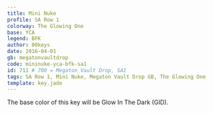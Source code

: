 ```yaml
---
title: Mini Nuke
profile: SA Row 1
colorway: The Glowing One
base: YCA
legend: BFK
author: 00keys
date: 2016-04-01
gb: megatonvaultdrop
code: mininuke-yca-bfk-sa1
id: 711 # 700 = Megaton Vault Drop, SA1
tags: SA Row 1, Mini Nuke, Megaton Vault Drop GB, The Glowing One
template: key.jade
---
```


The base color of this key will be Glow In The Dark (GID).


